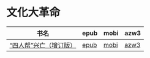 # 文化大革命

| 书名 | epub | mobi | azw3 |
| --- | --- | --- | --- |
| [“四人帮”兴亡（增订版）](http://ct.dalanmei.com/f/31084289-571786217-567688) | [epub](http://ct.dalanmei.com/f/31084289-571786217-567688) | [mobi](http://ct.dalanmei.com/f/31084289-571452127-64ba20) | [azw3](http://ct.dalanmei.com/f/31084289-571885602-4e4c60) |
